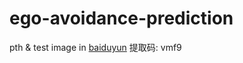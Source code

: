 # ego-avoidance-prediction


pth & test image in [baiduyun](https://pan.baidu.com/s/1UOxYcLLrA9JWTDs_nkEeUg?pwd=vmf9) 提取码: vmf9
